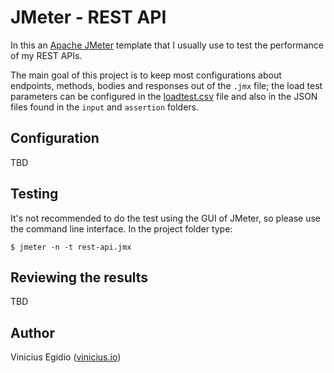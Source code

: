 # JMeter - REST API

In this an [Apache JMeter](https://jmeter.apache.org/) template that I usually use to test the performance of my REST APIs.

The main goal of this project is to keep most configurations about endpoints, methods, bodies and responses out of the `.jmx` file; the load test parameters can be configured in the [loadtest.csv](https://github.com/vegidio/jmeter-rest-api/blob/master/loadtest.csv) file and also in the JSON files found in the `input` and `assertion` folders.

## Configuration

TBD

## Testing

It's not recommended to do the test using the GUI of JMeter, so please use the command line interface. In the project folder type:

```
$ jmeter -n -t rest-api.jmx
```

## Reviewing the results

TBD

## Author

Vinicius Egidio ([vinicius.io](http://vinicius.io))
